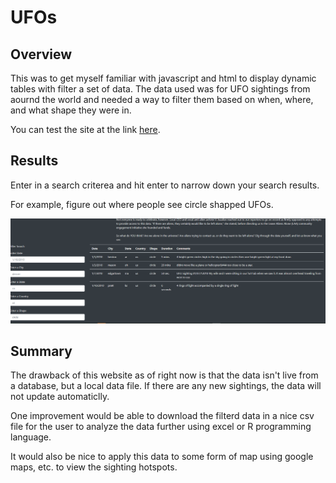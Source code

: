# UFOs

## Overview
This was to get myself familiar with javascript and html to display dynamic tables with filter a set of data.
The data used was for UFO sightings from aournd the world and needed a way to filter them based on when, where, and what shape they were in.

You can test the site at the link [here](https://mattdharmon.github.io/UFOs/).

## Results
Enter in a search criterea and hit enter to narrow down your search results.

For example, figure out where people see circle shapped UFOs.

![Circle Filter](circle.png)

## Summary
The drawback of this website as of right now is that the data isn't live from a database, but a local data file. If there are any new sightings, the data will not update automaticlly.

One improvement would be able to download the filterd data in a nice csv file for the user to analyze the data further using excel or R programming language.

It would also be nice to apply this data to some form of map using google maps, etc. to view the sighting hotspots.
